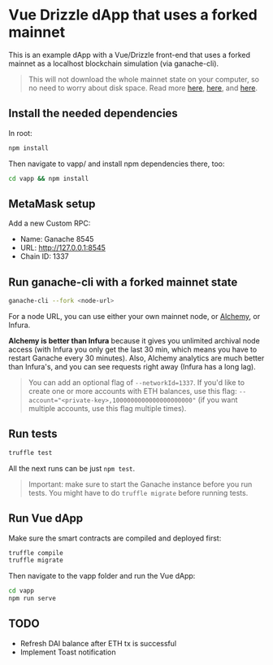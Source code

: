 # Vue Drizzle dApp that uses a forked mainnet

This is an example dApp with a Vue/Drizzle front-end that uses a forked mainnet as a localhost blockchain simulation (via ganache-cli).

> This will not download the whole mainnet state on your computer, so no need to worry about disk space. Read more [here](https://studydefi.com/forking-off-mainnet/), [here](https://medium.com/@samajammin/how-to-interact-with-ethereums-mainnet-in-a-development-environment-with-ganache-3d8649df0876), and [here](https://medium.com/ethereum-grid/forking-ethereum-mainnet-mint-your-own-dai-d8b62a82b3f7).

## Install the needed dependencies

In root:

```bash
npm install
```

Then navigate to vapp/ and install npm dependencies there, too:

```bash
cd vapp && npm install
```

## MetaMask setup

Add a new Custom RPC:

- Name: Ganache 8545
- URL: http://127.0.0.1:8545
- Chain ID: 1337

## Run ganache-cli with a forked mainnet state

```bash
ganache-cli --fork <node-url>
```

For a node URL, you can use either your own mainnet node, or [Alchemy](https://dashboard.alchemyapi.io/signup?referral=5d4115e7-8c63-468d-b248-59f96c220a14), or Infura. 

**Alchemy is better than Infura** because it gives you unlimited archival node access (with Infura you only get the last 30 min, which means you have to restart Ganache every 30 minutes). Also, Alchemy analytics are much better than Infura's, and you can see requests right away (Infura has a long lag).

> You can add an optional flag of `--networkId=1337`. If you'd like to create one or more accounts with ETH balances, use this flag: `--account="<private-key>,1000000000000000000000"` (if you want multiple accounts, use this flag multiple times).

## Run tests

```bash
truffle test
```

All the next runs can be just `npm test`.

> Important: make sure to start the Ganache instance before you run tests. You might have to do `truffle migrate` before running tests.

## Run Vue dApp

Make sure the smart contracts are compiled and deployed first:

```bash
truffle compile
truffle migrate
```

Then navigate to the vapp folder and run the Vue dApp:

```bash
cd vapp
npm run serve
```
## TODO

- Refresh DAI balance after ETH tx is successful
- Implement Toast notification
